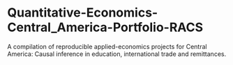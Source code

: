 # Quantitative-Economics-Central_America-Portfolio-RACS
A compilation of reproducible applied-economics projects for Central America: Causal inference in education, international trade and remittances.
